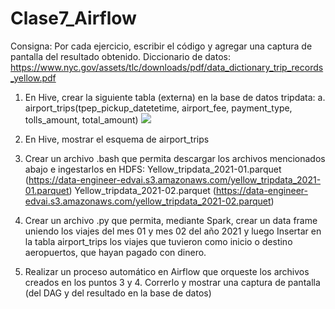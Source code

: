 # Clase7_Airflow 

Consigna: Por cada ejercicio, escribir el código y agregar una captura de pantalla del resultado
obtenido.
Diccionario de datos:
https://www.nyc.gov/assets/tlc/downloads/pdf/data_dictionary_trip_records_yellow.pdf
1. En Hive, crear la siguiente tabla (externa) en la base de datos tripdata:
a. airport_trips(tpep_pickup_datetetime, airport_fee, payment_type, tolls_amount,
total_amount)
![](/https://github.com/ksirena35/Clase7_Airflow/tree/main/resources)

3. En Hive, mostrar el esquema de airport_trips
4. Crear un archivo .bash que permita descargar los archivos mencionados abajo e
ingestarlos en HDFS:
Yellow_tripdata_2021-01.parquet
(https://data-engineer-edvai.s3.amazonaws.com/yellow_tripdata_2021-01.parquet)
Yellow_tripdata_2021-02.parquet
(https://data-engineer-edvai.s3.amazonaws.com/yellow_tripdata_2021-02.parquet)
5. Crear un archivo .py que permita, mediante Spark, crear un data frame uniendo los
viajes del mes 01 y mes 02 del año 2021 y luego Insertar en la tabla airport_trips los
viajes que tuvieron como inicio o destino aeropuertos, que hayan pagado con dinero.
6. Realizar un proceso automático en Airflow que orqueste los archivos creados en los
puntos 3 y 4. Correrlo y mostrar una captura de pantalla (del DAG y del resultado en la
base de datos) 
